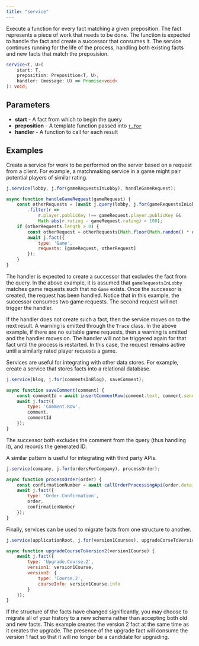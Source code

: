 ```yaml
---
title: "service"
---
```


Execute a function for every fact matching a given preposition.
The fact represents a piece of work that needs to be done.
The function is expected to handle the fact and create a successor that consumes it.
The service continues running for the life of the process, handling both existing facts and new facts that match the preposision.

```typescript
service<T, U>(
    start: T,
    preposition: Preposition<T, U>, 
    handler: (message: U) => Promise<void>
): void;
```

## Parameters

* **start** - A fact from which to begin the query
* **preposition** - A template function passed into [`j.for`](../for/)
* **handler** - A function to call for each result

## Examples

Create a service for work to be performed on the server based on a request from a client.
For example, a matchmaking service in a game might pair potential players of similar rating.

```javascript
j.service(lobby, j.for(gameRequestsInLobby), handleGameRequest);

async function handleGameRequest(gameRequest) {
    const otherRequests = (await j.query(lobby, j.for(gameRequestsInLobby)))
        .filter(r =>
            r.player.publicKey !== gameRequest.player.publicKey &&
            Math.abs(r.rating - gameRequest.rating) < 100);
    if (otherRequests.length > 0) {
        const otherRequest = otherRequests[Math.floor(Math.random() * otherRequests.length)];
        await j.fact({
            type: 'Game',
            requests: [gameRequest, otherRequest]
        });
    }
}
```

The handler is expected to create a successor that excludes the fact from the query.
In the above example, it is assumed that `gameRequestsInLobby` matches game requests such that no `Game` exists.
Once the successor is created, the request has been handled.
Notice that in this example, the successor consumes two game requests.
The second request will not trigger the handler.

If the handler does not create such a fact, then the service moves on to the next result.
A warning is emitted through the `Trace` class.
In the above example, if there are no suitable game requests, then a warning is emitted and the handler moves on.
The handler will not be triggered again for that fact until the process is restarted.
In this case, the request remains active until a similarly rated player requests a game.

Services are useful for integrating with other data stores.
For example, create a service that stores facts into a relational database.

```javascript
j.service(blog, j.for(commentsInBlog), saveComment);

async function saveComment(comment) {
    const commentId = await insertCommentRow(comment.text, comment.sender);
    await j.fact({
        type: 'Comment.Row',
        comment,
        commentId
    });
}
```

The successor both excludes the comment from the query (thus handling it), and records the generated ID.

A similar pattern is useful for integrating with third party APIs.

```javascript
j.service(company, j.for(ordersForCompany), processOrder);

async function processOrder(order) {
    const confirmationNumber = await callOrderProcessingApi(order.details);
    await j.fact({
        type: 'Order.Confirmation',
        order,
        confirmationNumber
    });
}
```

Finally, services can be used to migrate facts from one structure to another.

```javascript
j.service(applicationRoot, j.for(version1Courses), upgradeCorseToVersion2);

async function upgradeCourseToVersion2(version1Course) {
    await j.fact({
        type: 'Upgrade.Course.2',
        version1: version1Course,
        version2: {
            type: 'Course.2',
            courseInfo: version1Course.info
        }
    });
}
```

If the structure of the facts have changed significantly, you may choose to migrate all of your history to a new schema rather than accepting both old and new facts.
This example creates the version 2 fact at the same time as it creates the upgrade.
The presence of the upgrade fact will consume the version 1 fact so that it will no longer be a candidate for upgrading.